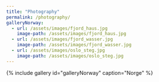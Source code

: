 ```yaml
---
title: "Photography"
permalink: /photography/
galleryNorway:
  - url: /assets/images/fjord_haus.jpg
    image-path: /assets/images/fjord_haus.jpg
  - url: /assets/images/fjord_wasser.jpg
    image-path: /assets/images/fjord_wasser.jpg
  - url: /assets/images/oslo_steg.jpg
    image-path: /assets/images/oslo_steg.jpg
---
```


{% include gallery id="galleryNorway" caption="Norge" %}

<!--
gallery:
  - url: /assets/images/fjord_haus.jpg
    image-path: /assets/images/fjord_haus.jpg
  - url: /assets/images/fjord_wasser.jpg
    image-path: /assets/images/fjord_wasser.jpg
  - url: /assets/images/oslo_steg.jpg
    image-path: /assets/images/oslo_steg.jpg
-->

<!-- https://mmistakes.github.io/minimal-mistakes/post%20formats/post-gallery/ -->
